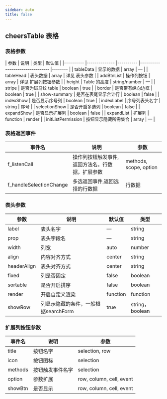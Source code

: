 ```yaml
---
sidebar: auto
title: false
---
```

## cheersTable 表格
### 表格参数
| 参数      | 说明          | 类型       | 默认值  |
|---------- |-------------- |---------- |--------------------------------  |-------- |
| tableData | 显示的数据 | array | — | 
| tableHead | 表头数据 | array | 详见 表头参数 | 
| addBtnList | 操作列按钮 | array | 详见 扩展列按钮参数 | 
| height | Table 的高度  | string/number | — | 
| stripe | 是否为斑马纹 table | boolean |  true |
| border | 是否带有纵向边框 | boolean |  true |
| show-summary | 是否在表尾显示合计行 | boolean | false |
| indexShow | 是否显示序号列 | boolean | true |
| indexLabel | 序号列表头名字 | string | 序号 |
| selectionShow | 是否开启多选列 | boolean | false |
| expandShow | 是否显示扩展列 | boolean | false |
| expandList | 扩展列 | function | render |
| initListPermission | 按钮显示隐藏所需集合 | array | — |

### 表格返回事件
| 事件名 | 说明 | 参数 |
| ---- | ---- | ---- |
| f_listenCall | 操作列按钮触发事件,返回方法名，行数据，扩展参数 | methods, scope, option |
| f_handleSelectionChange | 多选返回事件,返回选择的行数据 | 行数据 |


### 表头参数
| 参数 | 说明 | 默认值 | 类型 |
| ---- | ---- | ---- | ---- |
| label | 表头名字 | — | string |
| prop | 表头字段名 | — | string |
| width | 列宽 | auto | number |
| align | 内容对齐方式 | center | string |
| headerAlign | 表头对齐方式 | center | string |
| fixed | 列是否固定 | false | boolean |
| sortable | 是否开启排序 | false | boolean |
| render | 开启自定义渲染 | function | function |
| showRow | 列显示隐藏的条件，一般根据searchForm | true | string，boolean |

### 扩展列按钮参数
| 事件名 | 说明 | 参数 |
| ---- | ---- | ---- |
| title | 按钮名字 | selection, row |
| icon | 按钮图标 | selection |
| methods | 按钮触发事件名字 | selection |
| option | 参数扩展 | row, column, cell, event |
| showBtn | 是否显示 | row, column, cell, event |

